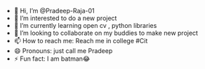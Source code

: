 - 👋 Hi, I’m @Pradeep-Raja-01
- 👀 I’m interested to do a new project 
- 🌱 I’m currently learning open cv , python libraries
- 💞️ I’m looking to collaborate on my buddies to make new project
- 📫 How to reach me: Reach me in college #Cit
- 😄 Pronouns: just call me Pradeep
- ⚡ Fun fact: I am batman😂

<!---
Pradeep-Raja-01/Pradeep-Raja-01 is a ✨ special ✨ repository because its `README.md` (this file) appears on your GitHub profile.
You can click the Preview link to take a look at your changes.
--->

